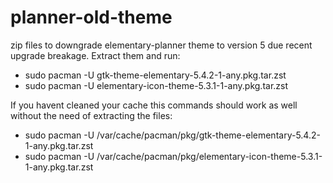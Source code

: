 # planner-old-theme
zip files to downgrade elementary-planner theme to version 5 due recent upgrade breakage.
Extract them and run:

- sudo pacman -U gtk-theme-elementary-5.4.2-1-any.pkg.tar.zst
- sudo pacman -U elementary-icon-theme-5.3.1-1-any.pkg.tar.zst

If you havent cleaned your cache this commands should work as well without the need of extracting the files:

- sudo pacman -U /var/cache/pacman/pkg/gtk-theme-elementary-5.4.2-1-any.pkg.tar.zst
- sudo pacman -U /var/cache/pacman/pkg/elementary-icon-theme-5.3.1-1-any.pkg.tar.zst
